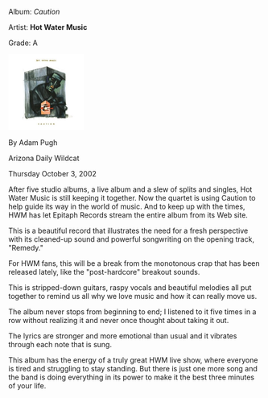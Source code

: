Album: *Caution*

Artist: **Hot Water Music**

Grade:  A

<img class="wt-circle wt-icon" src="/images/Hot_Water_Music_-_Caution_cover.jpg" alt="Caution by Hot Water Music" width="150">

By Adam Pugh

Arizona Daily Wildcat

Thursday October 3, 2002

<p>After five studio albums, a live album and a slew of splits and singles, Hot Water Music is still keeping it together. Now the quartet is using Caution to help guide its way in the world of music. And to keep up with the times, HWM has let Epitaph Records stream the entire album from its Web site. </p>

<p>This is a beautiful record that illustrates the need for a fresh perspective with its cleaned-up sound and powerful songwriting on the opening track, "Remedy." </p>

<p>For HWM fans, this will be a break from the monotonous crap that has been released lately, like the "post-hardcore" breakout sounds. </p>

<p>This is stripped-down guitars, raspy vocals and beautiful melodies all put together to remind us all why we love music and how it can really move us. </p>

<p>The album never stops from beginning to end; I listened to it five times in a row without realizing it and never once thought about taking it out. </p>

<p>The lyrics are stronger and more emotional than usual and it vibrates through each note that is sung. </p>

<p>This album has the energy of a truly great HWM live show, where everyone is tired and struggling to stay standing. But there is just one more song and the band is doing everything in its power to make it the best three minutes of your life. </p>
          

